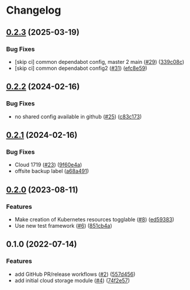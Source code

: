 # Changelog

## [0.2.3](https://github.com/entur/terraform-google-cloud-storage/compare/v0.2.2...v0.2.3) (2025-03-19)


### Bug Fixes

* [skip ci] common dependabot config, master 2 main ([#29](https://github.com/entur/terraform-google-cloud-storage/issues/29)) ([339c08c](https://github.com/entur/terraform-google-cloud-storage/commit/339c08c7a7bc5f0d2a879679dd809ba2be6a56e9))
* [skip ci] common dependabot config2 ([#31](https://github.com/entur/terraform-google-cloud-storage/issues/31)) ([efc8e59](https://github.com/entur/terraform-google-cloud-storage/commit/efc8e598509b45129ec183f5797e30caa59e34af))

## [0.2.2](https://github.com/entur/terraform-google-cloud-storage/compare/v0.2.1...v0.2.2) (2024-02-16)


### Bug Fixes

* no shared config available in github ([#25](https://github.com/entur/terraform-google-cloud-storage/issues/25)) ([c83c173](https://github.com/entur/terraform-google-cloud-storage/commit/c83c173958572a08e9728e3709f9c12b147e5564))

## [0.2.1](https://github.com/entur/terraform-google-cloud-storage/compare/v0.2.0...v0.2.1) (2024-02-16)


### Bug Fixes

* Cloud 1719 ([#23](https://github.com/entur/terraform-google-cloud-storage/issues/23)) ([9f60e4a](https://github.com/entur/terraform-google-cloud-storage/commit/9f60e4a9a4890e98e80bc6b163bac850e9622a91))
* offsite backup label ([a68a491](https://github.com/entur/terraform-google-cloud-storage/commit/a68a491e27966a60bd103ce94783fa67d41ca2ed))

## [0.2.0](https://github.com/entur/terraform-google-cloud-storage/compare/v0.1.0...v0.2.0) (2023-08-11)


### Features

* Make creation of Kubernetes resources togglable ([#8](https://github.com/entur/terraform-google-cloud-storage/issues/8)) ([ed59383](https://github.com/entur/terraform-google-cloud-storage/commit/ed5938395f8eb245ee318384ffd925623deb9d51))
* Use new test framework ([#6](https://github.com/entur/terraform-google-cloud-storage/issues/6)) ([851cb4a](https://github.com/entur/terraform-google-cloud-storage/commit/851cb4a3693535b5169b1160a8251fb722e5931b))

## 0.1.0 (2022-07-14)


### Features

* add GitHub PR/release workflows ([#2](https://github.com/entur/terraform-google-cloud-storage/issues/2)) ([557d456](https://github.com/entur/terraform-google-cloud-storage/commit/557d456e28826f620a75ad2e51c6f46a6a37daa6))
* add initial cloud storage module ([#4](https://github.com/entur/terraform-google-cloud-storage/issues/4)) ([74f2e57](https://github.com/entur/terraform-google-cloud-storage/commit/74f2e57b2915254fdf5631d64dd6f86e9c886610))
